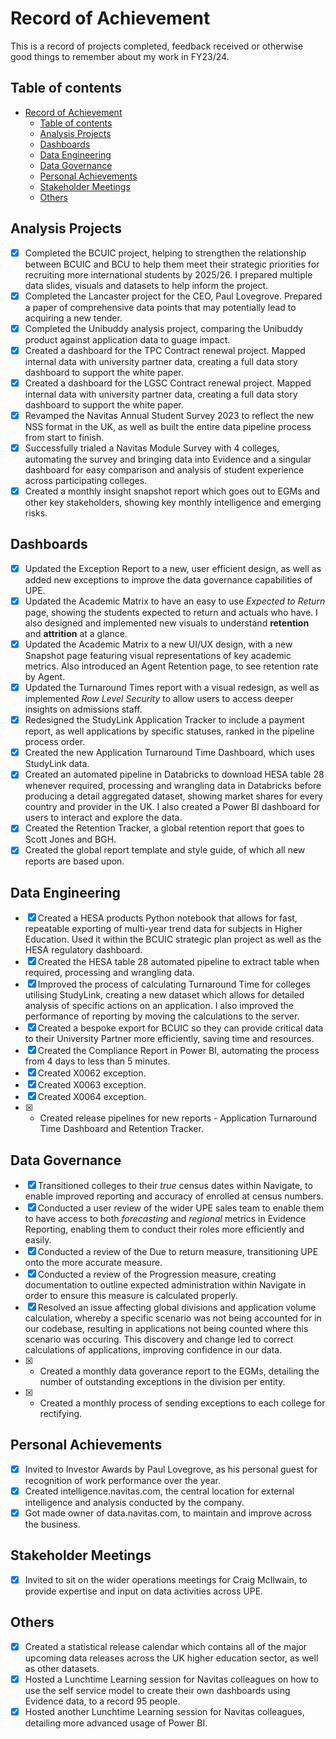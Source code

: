 # Record of Achievement

This is a record of projects completed, feedback received or otherwise good things to remember about my work in FY23/24.

## Table of contents

- [Record of Achievement](#record-of-achievement)
  - [Table of contents](#table-of-contents)
  - [Analysis Projects](#analysis-projects)
  - [Dashboards](#dashboards)
  - [Data Engineering](#data-engineering)
  - [Data Governance](#data-governance)
  - [Personal Achievements](#personal-achievements)
  - [Stakeholder Meetings](#stakeholder-meetings)
  - [Others](#others)

## Analysis Projects

- [x] Completed the BCUIC project, helping to strengthen the relationship between BCUIC and BCU to help them meet their strategic priorities for recruiting more international students by 2025/26. I prepared multiple data slides, visuals and datasets to help inform the project.
- [x] Completed the Lancaster project for the CEO, Paul Lovegrove. Prepared a paper of comprehensive data points that may potentially lead to acquiring a new tender.
- [x] Completed the Unibuddy analysis project, comparing the Unibuddy product against application data to guage impact.
- [x] Created a dashboard for the TPC Contract renewal project. Mapped internal data with university partner data, creating a full data story dashboard to support the white paper.
- [x] Created a dashboard for the LGSC Contract renewal project. Mapped internal data with university partner data, creating a full data story dashboard to support the white paper.
- [x] Revamped the Navitas Annual Student Survey 2023 to reflect the new NSS format in the UK, as well as built the entire data pipeline process from start to finish.
- [x] Successfully trialed a Navitas Module Survey with 4 colleges, automating the survey and bringing data into Evidence and a singular dashboard for easy comparison and analysis of student experience across participating colleges.
- [x] Created a monthly insight snapshot report which goes out to EGMs and other key stakeholders, showing key monthly intelligence and emerging risks.

## Dashboards

- [x] Updated the Exception Report to a new, user efficient design, as well as added new exceptions to improve the data governance capabilities of UPE.
- [x] Updated the Academic Matrix to have an easy to use _Expected to Return_ page, showing the students expected to return and actuals who have. I also designed and implemented new visuals to understand **retention** and **attrition** at a glance.
- [x] Updated the Academic Matrix to a new UI/UX design, with a new Snapshot page featuring visual representations of key academic metrics. Also introduced an Agent Retention page, to see retention rate by Agent.
- [x] Updated the Turnaround Times report with a visual redesign, as well as implemented _Row Level Security_ to allow users to access deeper insights on admissions staff.
- [x] Redesigned the StudyLink Application Tracker to include a payment report, as well applications by specific statuses, ranked in the pipeline process order.
- [x] Created the new Application Turnaround Time Dashboard, which uses StudyLink data.
- [x] Created an automated pipeline in Databricks to download HESA table 28 whenever required, processing and wrangling data in Databricks before producing a detail aggregated dataset, showing market shares for every country and provider in the UK. I also created a Power BI dashboard for users to interact and explore the data.
- [x] Created the Retention Tracker, a global retention report that goes to Scott Jones and BGH.
- [x] Created the global report template and style guide, of which all new reports are based upon.

## Data Engineering

- [x] Created a HESA products Python notebook that allows for fast, repeatable exporting of multi-year trend data for subjects in Higher Education. Used it within the BCUIC strategic plan project as well as the HESA regulatory dashboard.
- [x] Created the HESA table 28 automated pipeline to extract table when required, processing and wrangling data.
- [x] Improved the process of calculating Turnaround Time for colleges utilising StudyLink, creating a new dataset which allows for detailed analysis of specific actions on an application. I also improved the performance of reporting by moving the calculations to the server.
- [x] Created a bespoke export for BCUIC so they can provide critical data to their University Partner more efficiently, saving time and resources.
- [X] Created the Compliance Report in Power BI, automating the process from 4 days to less than 5 minutes.
- [x] Created X0062 exception.
- [x] Created X0063 exception.
- [x] Created X0064 exception.
- [x] - Created release pipelines for new reports - Application Turnaround Time Dashboard and Retention Tracker.

## Data Governance

- [x] Transitioned colleges to their _true_ census dates within Navigate, to enable improved reporting and accuracy of enrolled at census numbers.
- [x] Conducted a user review of the wider UPE sales team to enable them to have access to both _forecasting_ and _regional_ metrics in Evidence Reporting, enabling them to conduct their roles more efficiently and easily.
- [x] Conducted a review of the Due to return measure, transitioning UPE onto the more accurate measure.
- [x] Conducted a review of the Progression measure, creating documentation to outline expected administration within Navigate in order to ensure this measure is calculated properly.
- [x] Resolved an issue affecting global divisions and application volume calculation, whereby a specific scenario was not being accounted for in our codebase, resulting in applications not being counted where this scenario was occuring. This discovery and change led to correct calculations of applications, improving confidence in our data.
- [x] - Created a monthly data goverance report to the EGMs, detailing the number of outstanding exceptions in the division per entity.
- [x] - Created a monthly process of sending exceptions to each college for rectifying.

## Personal Achievements

- [x] Invited to Investor Awards by Paul Lovegrove, as his personal guest for recognition of work performance over the year.
- [x] Created intelligence.navitas.com, the central location for external intelligence and analysis conducted by the company.
- [x] Got made owner of data.navitas.com, to maintain and improve across the business.

## Stakeholder Meetings

- [x] Invited to sit on the wider operations meetings for Craig McIlwain, to provide expertise and input on data activities across UPE.

## Others

- [x] Created a statistical release calendar which contains all of the major upcoming data releases across the UK higher education sector, as well as other datasets.
- [x] Hosted a Lunchtime Learning session for Navitas colleagues on how to use the self service model to create their own dashboards using Evidence data, to a record 95 people.
- [x] Hosted another Lunchtime Learning session for Navitas colleagues, detailing more advanced usage of Power BI.
